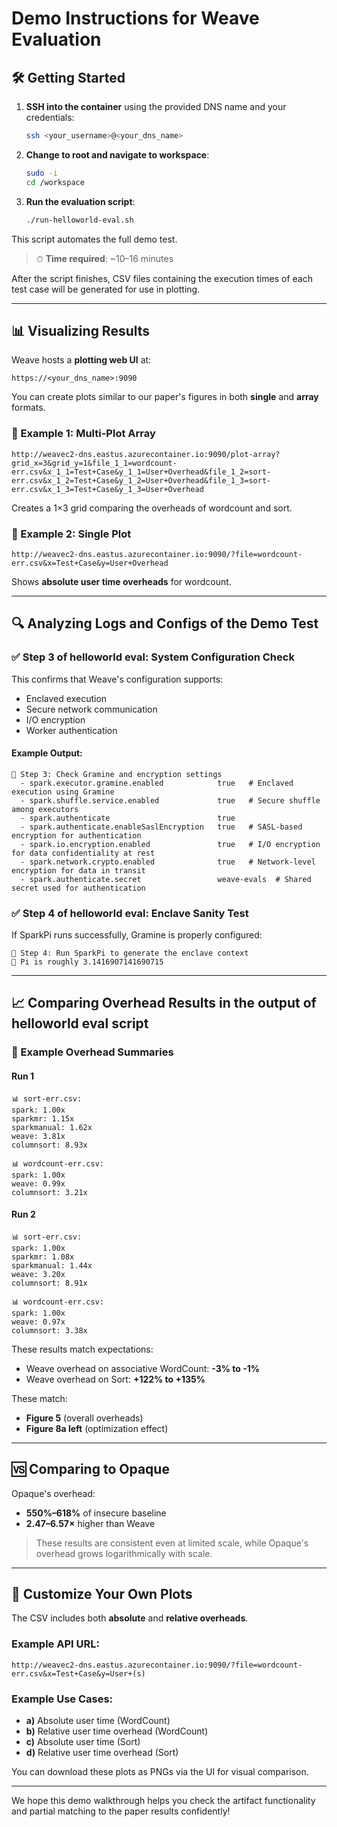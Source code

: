 # Demo Instructions for Weave Evaluation

## 🛠 Getting Started

1. **SSH into the container** using the provided DNS name and your credentials:

   ```bash
   ssh <your_username>@<your_dns_name>
   ```

2. **Change to root and navigate to workspace**:

   ```bash
   sudo -i
   cd /workspace
   ```

3. **Run the evaluation script**:

   ```bash
   ./run-helloworld-eval.sh
   ```

This script automates the full demo test.

> ⏱ **Time required**: \~10–16 minutes

After the script finishes, CSV files containing the execution times of each test case will be generated for use in plotting.

---

## 📊 Visualizing Results

Weave hosts a **plotting web UI** at:

```
https://<your_dns_name>:9090
```

You can create plots similar to our paper's figures in both **single** and **array** formats.

### 🔹 Example 1: Multi-Plot Array

```http
http://weavec2-dns.eastus.azurecontainer.io:9090/plot-array?grid_x=3&grid_y=1&file_1_1=wordcount-err.csv&x_1_1=Test+Case&y_1_1=User+Overhead&file_1_2=sort-err.csv&x_1_2=Test+Case&y_1_2=User+Overhead&file_1_3=sort-err.csv&x_1_3=Test+Case&y_1_3=User+Overhead
```

Creates a 1×3 grid comparing the overheads of wordcount and sort.

### 🔹 Example 2: Single Plot

```http
http://weavec2-dns.eastus.azurecontainer.io:9090/?file=wordcount-err.csv&x=Test+Case&y=User+Overhead
```

Shows **absolute user time overheads** for wordcount.

---

## 🔍 Analyzing Logs and Configs of the Demo Test 

### ✅ Step 3 of helloworld eval: System Configuration Check

This confirms that Weave's configuration supports:

* Enclaved execution
* Secure network communication
* I/O encryption
* Worker authentication

#### Example Output:

```text
📍 Step 3: Check Gramine and encryption settings
  - spark.executor.gramine.enabled            true   # Enclaved execution using Gramine
  - spark.shuffle.service.enabled             true   # Secure shuffle among executors
  - spark.authenticate                        true
  - spark.authenticate.enableSaslEncryption   true   # SASL-based encryption for authentication
  - spark.io.encryption.enabled               true   # I/O encryption for data confidentiality at rest
  - spark.network.crypto.enabled              true   # Network-level encryption for data in transit
  - spark.authenticate.secret                 weave-evals  # Shared secret used for authentication
```

### ✅ Step 4 of helloworld eval: Enclave Sanity Test

If SparkPi runs successfully, Gramine is properly configured:

```text
📍 Step 4: Run SparkPi to generate the enclave context
🧮 Pi is roughly 3.1416907141690715
```

---

## 📈 Comparing Overhead Results in the output of helloworld eval script

### 🔁 Example Overhead Summaries

#### **Run 1**

```text
📊 sort-err.csv:
spark: 1.00x
sparkmr: 1.15x
sparkmanual: 1.62x
weave: 3.81x
columnsort: 8.93x

📊 wordcount-err.csv:
spark: 1.00x
weave: 0.99x
columnsort: 3.21x
```

#### **Run 2**

```text
📊 sort-err.csv:
spark: 1.00x
sparkmr: 1.08x
sparkmanual: 1.44x
weave: 3.20x
columnsort: 8.91x

📊 wordcount-err.csv:
spark: 1.00x
weave: 0.97x
columnsort: 3.38x
```

These results match expectations:

* Weave overhead on associative WordCount: **-3% to -1%**
* Weave overhead on Sort: **+122% to +135%**

These match:

* **Figure 5** (overall overheads)
* **Figure 8a left** (optimization effect)

---

## 🆚 Comparing to Opaque

Opaque's overhead:

* **550%–618%** of insecure baseline
* **2.47–6.57×** higher than Weave

> These results are consistent even at limited scale, while Opaque's overhead grows logarithmically with scale.

---

## 🎯 Customize Your Own Plots

The CSV includes both **absolute** and **relative overheads**.

### Example API URL:

```http
http://weavec2-dns.eastus.azurecontainer.io:9090/?file=wordcount-err.csv&x=Test+Case&y=User+(s)
```

### Example Use Cases:

* **a)** Absolute user time (WordCount)
* **b)** Relative user time overhead (WordCount)
* **c)** Absolute user time (Sort)
* **d)** Relative user time overhead (Sort)

You can download these plots as PNGs via the UI for visual comparison.

---

We hope this demo walkthrough helps you check the artifact functionality and partial matching to the paper results confidently!

